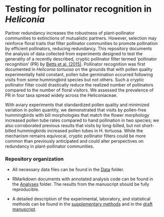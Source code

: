 # Testing for pollinator recognition in *Heliconia*

Partner redundancy increases the robustness of plant-pollinator communities to extinctions of mutualistic partners. However, selection may reinforce floral traits that filter pollinator communities to promote pollination by efficient pollinators, reducing redundancy. This repository documents the analysis of data collected from experiments designed to test the generality of a recently described, cryptic pollinator filter termed ‘pollinator recognition’ (PR) by [Betts et al. (2015)](https://www.researchgate.net/publication/273156439_Pollinator_recognition_by_a_keystone_tropical_plant). Pollinator recognition was first documented in *Heliconia tortuosa* on the grounds that with pollen quality experimentally held constant, pollen tube germination occurred following visits from some hummingbird species but not others. Such a cryptic pollinator filter  could drastically reduce the realized number of pollinators compared to the number of floral visitors. We assessed the prevalence of PR in four taxa spread widely across the Heliconiaceae. 

With aviary experiments that standardized pollen quality and minimized variation in pollen quantity, we demonstrated that visits by pollen-free hummingbirds with bill morphologies that match the flower morphology increased pollen tube rates compared to hand pollination in two species; we also corroborated previous results that visits by long-billed, but not short-billed hummingbirds increased pollen tubes in H. tortuosa. While the mechanism remains equivocal, cryptic pollinator filters could be more common than previously anticipated and could alter perspectives on redundancy in plant-pollinator communities.


### Repository organization

* All necessary data files can be found in the [Data](https://github.com/Dusty-Gannon/PR-in-Heliconia/tree/main/Data) folder.

* RMarkdown documents with annotated analysis code can be found in the [Analyses](https://github.com/Dusty-Gannon/PR-in-Heliconia/tree/main/Analyses) folder. The results from the manuscript should be fully reproducible. 

* A detailed description of the experimental, laboratory, and statistical methods can be found in the [supplementary methods](https://github.com/Dusty-Gannon/PR-in-Heliconia/blob/main/MS_files/Gannon_et_al_Appendix_S1.pdf) and in the [draft manuscript](https://github.com/Dusty-Gannon/PR-in-Heliconia/tree/main/MS_files).






